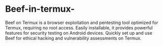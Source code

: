 # Beef-in-termux-
Beef on Termux is a browser exploitation and pentesting tool optimized for Termux, requiring no root access. Easily installable, it provides powerful features for security testing on Android devices. Quickly set up and use Beef for ethical hacking and vulnerability assessments on Termux.

